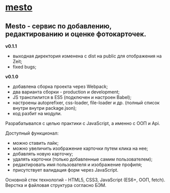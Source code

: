 # [mesto](https://mesto-new.now.sh/) 


## Mesto - сервис по добавлению, редактированию и оценке фотокарточек.  

**v0.1.1**
  * выходная директория изменена с dist на public для отображения на Zeit;
  * fixed bugs;

**v0.1.0**
  * добавлена сборка проекта через Webpack;
  * два варианта сборки - production и development;
  * JS транспилится в ES5 (подключен и настроен Babel);
  * настроены autoprefixer, css-loader, file-loader и др. (полный список внутри внутри package.json);
  * код разбит на модули.

Разрабатывался с целью практики с JavaScript, а именно с ООП и Api.

Доступный функционал: 
  * можно ставить лайк;
  * можно увеличить изображение карточки путем клика на нее; 
  * добавлять новую карточку; 
  * удалять карточки (только добавленные самим пользователем); 
  * редактировать имя пользователя и изображение профиля; 
  * присутствует валидация форм через JavaScript.

Основной стек технологий - HTML5, CSS3, JavaScript (ES6+, ООП, fetch). Верстка и файловая структура согласно БЭМ.
